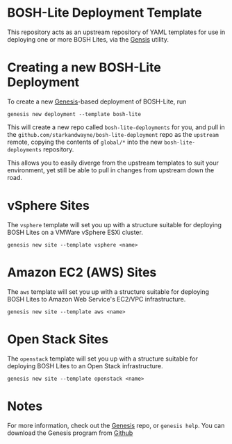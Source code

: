 BOSH-Lite Deployment Template
======================================

This repository acts as an upstream repository of YAML templates for use
in deploying one or more BOSH Lites, via the [Gensis][1] utility.



Creating a new BOSH-Lite Deployment
======================================

To create a new [Genesis][1]-based deployment of BOSH-Lite, run

    genesis new deployment --template bosh-lite

This will create a new repo called `bosh-lite-deployments` for you, and
pull in the `github.com/starkandwayne/bosh-lite-deployment` repo as the
`upstream` remote, copying the contents of `global/*` into the new
`bosh-lite-deployments` repository.

This allows you to easily diverge from the upstream templates to suit your
environment, yet still be able to pull in changes from upstream down
the road.


vSphere Sites
======================================

The `vsphere` template will set you up with a structure suitable
for deploying BOSH Lites on a VMWare vSphere ESXi cluster.

    genesis new site --template vsphere <name>


Amazon EC2 (AWS) Sites
======================================

The `aws` template will set you up with a structure suitable for
deploying BOSH Lites to Amazon Web Service's EC2/VPC
infrastructure.

    genesis new site --template aws <name>


Open Stack Sites
======================================

The `openstack` template will set you up with a structure suitable for
deploying BOSH Lites to an Open Stack infrastructure.

    genesis new site --template openstack <name>


Notes
======================================

For more information, check out the [Genesis][1] repo, or `genesis help`.
You can download the Genesis program from [Github][1]


[1]: https://github.com/starkandwayne/genesis
